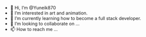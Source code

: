 - 👋 Hi, I’m @Yuneik870
- 👀 I’m interested in art and animation.
- 🌱 I’m currently learning how to become a full stack developer.
- 💞️ I’m looking to collaborate on ...
- 📫 How to reach me ...

<!---
Yuneik870/Yuneik870 is a ✨ special ✨ repository because its `README.md` (this file) appears on your GitHub profile.
You can click the Preview link to take a look at your changes.
--->
